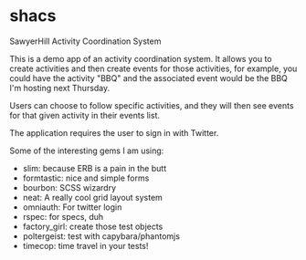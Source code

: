 shacs
=====

SawyerHill Activity Coordination System

This is a demo app of an activity coordination system. It allows you to create activities and then create events for those activities, for example, you could have the activity "BBQ" and the associated event would be the BBQ I'm hosting next Thursday.

Users can choose to follow specific activities, and they will then see events for that given activity in their events list.

The application requires the user to sign in with Twitter.

Some of the interesting gems I am using:

* slim: because ERB is a pain in the butt
* formtastic: nice and simple forms
* bourbon: SCSS wizardry
* neat: A really cool grid layout system
* omniauth: For twitter login
* rspec: for specs, duh
* factory_girl: create those test objects
* poltergeist: test with capybara/phantomjs
* timecop: time travel in your tests!
